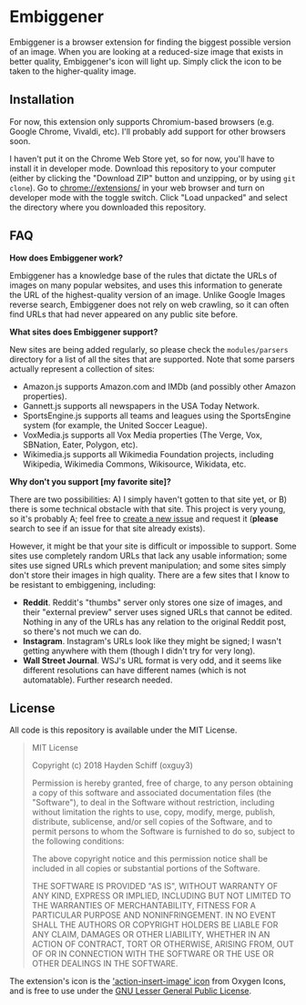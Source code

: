 # Embiggener
Embiggener is a browser extension for finding the biggest possible version of an image. When you are looking at a reduced-size image that exists in better quality, Embiggener's icon will light up. Simply click the icon to be taken to the higher-quality image.

## Installation
For now, this extension only supports Chromium-based browsers (e.g. Google Chrome, Vivaldi, etc). I'll probably add support for other browsers soon.

I haven't put it on the Chrome Web Store yet, so for now, you'll have to install it in developer mode. Download this repository to your computer (either by clicking the "Download ZIP" button and unzipping, or by using `git clone`). Go to <chrome://extensions/> in your web browser and turn on developer mode with the toggle switch. Click "Load unpacked" and select the directory where you downloaded this repository.

## FAQ

**How does Embiggener work?**

Embiggener has a knowledge base of the rules that dictate the URLs of images on many popular websites, and uses this information to generate the URL of the highest-quality version of an image. Unlike Google Images reverse search, Embiggener does not rely on web crawling, so it can often find URLs that had never appeared on any public site before.

**What sites does Embiggener support?**

New sites are being added regularly, so please check the `modules/parsers` directory for a list of all the sites that are supported. Note that some parsers actually represent a collection of sites:

* Amazon.js supports Amazon.com and IMDb (and possibly other Amazon properties).
* Gannett.js supports all newspapers in the USA Today Network.
* SportsEngine.js supports all teams and leagues using the SportsEngine system (for example, the United Soccer League).
* VoxMedia.js supports all Vox Media properties (The Verge, Vox, SBNation, Eater, Polygon, etc).
* Wikimedia.js supports all Wikimedia Foundation projects, including Wikipedia, Wikimedia Commons, Wikisource, Wikidata, etc.

**Why don't you support [my favorite site]?**

There are two possibilities: A) I simply haven't gotten to that site yet, or B) there is some technical obstacle with that site. This project is very young, so it's probably A; feel free to [create a new issue](https://github.com/oxguy3/embiggener/issues) and request it (**please** search to see if an issue for that site already exists).

However, it might be that your site is difficult or impossible to support. Some sites use completely random URLs that lack any usable information; some sites use signed URLs which prevent manipulation; and some sites simply don't store their images in high quality. There are a few sites that I know to be resistant to embiggening, including:

* **Reddit**. Reddit's "thumbs" server only stores one size of images, and their "external preview" server uses signed URLs that cannot be edited. Nothing in any of the URLs has any relation to the original Reddit post, so there's not much we can do.
* **Instagram**. Instagram's URLs look like they might be signed; I wasn't getting anywhere with them (though I didn't try for very long).
* **Wall Street Journal**. WSJ's URL format is very odd, and it seems like different resolutions can have different names (which is not automatable). Further research needed.

## License
All code is this repository is available under the MIT License.

> MIT License
>
> Copyright (c) 2018 Hayden Schiff (oxguy3)
>
> Permission is hereby granted, free of charge, to any person obtaining a copy
> of this software and associated documentation files (the "Software"), to deal
> in the Software without restriction, including without limitation the rights
> to use, copy, modify, merge, publish, distribute, sublicense, and/or sell
> copies of the Software, and to permit persons to whom the Software is
> furnished to do so, subject to the following conditions:
>
> The above copyright notice and this permission notice shall be included in all
> copies or substantial portions of the Software.
>
> THE SOFTWARE IS PROVIDED "AS IS", WITHOUT WARRANTY OF ANY KIND, EXPRESS OR
> IMPLIED, INCLUDING BUT NOT LIMITED TO THE WARRANTIES OF MERCHANTABILITY,
> FITNESS FOR A PARTICULAR PURPOSE AND NONINFRINGEMENT. IN NO EVENT SHALL THE
> AUTHORS OR COPYRIGHT HOLDERS BE LIABLE FOR ANY CLAIM, DAMAGES OR OTHER
> LIABILITY, WHETHER IN AN ACTION OF CONTRACT, TORT OR OTHERWISE, ARISING FROM,
> OUT OF OR IN CONNECTION WITH THE SOFTWARE OR THE USE OR OTHER DEALINGS IN THE
> SOFTWARE.

The extension's icon is the ['action-insert-image' icon](http://www.iconarchive.com/show/oxygen-icons-by-oxygen-icons.org/Actions-insert-image-icon.html) from Oxygen Icons, and is free to use under the [GNU Lesser General Public License](https://www.gnu.org/licenses/lgpl-3.0.en.html).
